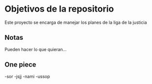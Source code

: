 # Objetivos de la repositorio

Este proyecto se encarga de manejar los planes de la liga de la justicia


## Notas
Pueden hacer lo que quieran...

## One piece
-sor
-jsjj
-nami
-ussop